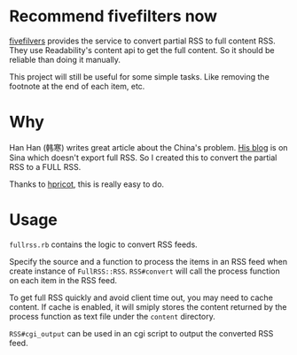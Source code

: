 Recommend fivefilters now
=========================

[fivefilvers](http://fivefilters.org/content-only/) provides the service to
convert partial RSS to full content RSS. They use Readability's content api to
get the full content. So it should be reliable than doing it manually.

This project will still be useful for some simple tasks. Like removing the
footnote at the end of each item, etc.

Why
===

Han Han (韩寒) writes great article about the China's problem. [His
blog](http://blog.sina.com.cn/twocold) is on Sina which doesn't export full RSS. So
I created this to convert the partial RSS to a FULL RSS.

Thanks to [hpricot](https://github.com/hpricot/hpricot), this is really easy to do.

Usage
=====

`fullrss.rb` contains the logic to convert RSS feeds.

Specify the source and a function to process the items in an RSS feed when
create instance of `FullRSS::RSS`. `RSS#convert` will call the process function
on each item in the RSS feed.

To get full RSS quickly and avoid client time out, you may need to cache
content. If cache is enabled, it will smiply stores the content returned by the
process function as text file under the `content` directory.

`RSS#cgi_output` can be used in an cgi script to output the converted RSS feed.

